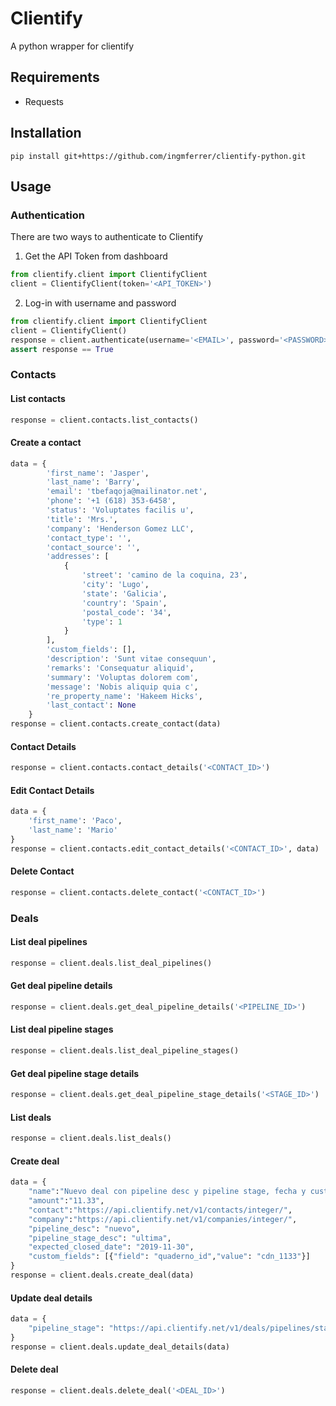 # Clientify

A python wrapper for clientify

## Requirements
- Requests

## Installation
`pip install git+https://github.com/ingmferrer/clientify-python.git`

## Usage
### Authentication

There are two ways to authenticate to Clientify
1. Get the API Token from dashboard
```python
from clientify.client import ClientifyClient
client = ClientifyClient(token='<API_TOKEN>')
```

2. Log-in with username and password
```python
from clientify.client import ClientifyClient
client = ClientifyClient()
response = client.authenticate(username='<EMAIL>', password='<PASSWORD>')
assert response == True
```

### Contacts
#### List contacts
```python
response = client.contacts.list_contacts()
```

#### Create a contact
```python
data = {
        'first_name': 'Jasper',
        'last_name': 'Barry',
        'email': 'tbefaqoja@mailinator.net',
        'phone': '+1 (618) 353-6458',
        'status': 'Voluptates facilis u',
        'title': 'Mrs.',
        'company': 'Henderson Gomez LLC',
        'contact_type': '',
        'contact_source': '',
        'addresses': [
            {
                'street': 'camino de la coquina, 23',
                'city': 'Lugo',
                'state': 'Galicia',
                'country': 'Spain',
                'postal_code': '34',
                'type': 1
            }
        ],
        'custom_fields': [],
        'description': 'Sunt vitae consequun',
        'remarks': 'Consequatur aliquid',
        'summary': 'Voluptas dolorem com',
        'message': 'Nobis aliquip quia c',
        're_property_name': 'Hakeem Hicks',
        'last_contact': None
    }
response = client.contacts.create_contact(data)
```

#### Contact Details
```python
response = client.contacts.contact_details('<CONTACT_ID>')
```

#### Edit Contact Details
```python
data = {
    'first_name': 'Paco',
    'last_name': 'Mario'
}
response = client.contacts.edit_contact_details('<CONTACT_ID>', data)
```

#### Delete Contact
```python
response = client.contacts.delete_contact('<CONTACT_ID>')
```

### Deals
#### List deal pipelines
```python
response = client.deals.list_deal_pipelines()
```

#### Get deal pipeline details
```python
response = client.deals.get_deal_pipeline_details('<PIPELINE_ID>')
```

#### List deal pipeline stages
```python
response = client.deals.list_deal_pipeline_stages()
```

#### Get deal pipeline stage details
```python
response = client.deals.get_deal_pipeline_stage_details('<STAGE_ID>')
```

#### List deals
```python
response = client.deals.list_deals()
```

#### Create deal
```python
data = {
    "name":"Nuevo deal con pipeline desc y pipeline stage, fecha y custom fields",
    "amount":"11.33",
    "contact":"https://api.clientify.net/v1/contacts/integer/",
    "company":"https://api.clientify.net/v1/companies/integer/",
    "pipeline_desc": "nuevo",
    "pipeline_stage_desc": "ultima",
    "expected_closed_date": "2019-11-30",
    "custom_fields": [{"field": "quaderno_id","value": "cdn_1133"}]
}
response = client.deals.create_deal(data)
```

#### Update deal details
```python
data = {
	"pipeline_stage": "https://api.clientify.net/v1/deals/pipelines/stages/integer/"
}
response = client.deals.update_deal_details(data)
```

#### Delete deal
```python
response = client.deals.delete_deal('<DEAL_ID>')
```
